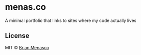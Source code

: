 # menas.co

A minimal portfolio that links to sites where my code actually lives

## License

MIT © [Brian Menasco](https://menas.co)
